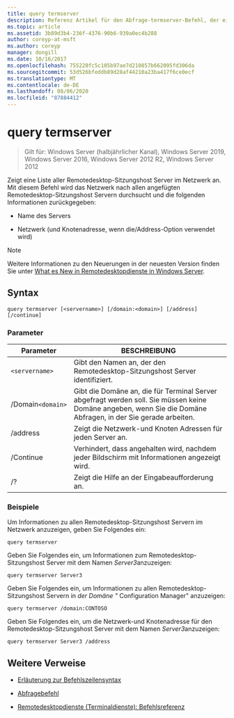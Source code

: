```yaml
---
title: query termserver
description: Referenz Artikel für den Abfrage-termserver-Befehl, der eine Liste aller Remotedesktop-Sitzungshost Server im Netzwerk anzeigt.
ms.topic: article
ms.assetid: 3b89d3b4-236f-4376-90b6-939a0ec4b288
author: coreyp-at-msft
ms.author: coreyp
manager: dongill
ms.date: 10/16/2017
ms.openlocfilehash: 755220fc5c105b97ae7d210857b662095fd306da
ms.sourcegitcommit: 53d526bfeddb89d28af44210a23ba417f6ce0ecf
ms.translationtype: MT
ms.contentlocale: de-DE
ms.lasthandoff: 08/06/2020
ms.locfileid: "87884412"
---
```

# <a name="query-termserver"></a>query termserver

> Gilt für: Windows Server (halbjährlicher Kanal), Windows Server 2019, Windows Server 2016, Windows Server 2012 R2, Windows Server 2012

Zeigt eine Liste aller Remotedesktop-Sitzungshost Server im Netzwerk an. Mit diesem Befehl wird das Netzwerk nach allen angefügten Remotedesktop-Sitzungshost Servern durchsucht und die folgenden Informationen zurückgegeben:

- Name des Servers

- Netzwerk (und Knotenadresse, wenn die/Address-Option verwendet wird)

> [!NOTE]
> Weitere Informationen zu den Neuerungen in der neuesten Version finden Sie unter [What es New in Remotedesktopdienste in Windows Server](/previous-versions/windows/it-pro/windows-server-2012-r2-and-2012/dn283323(v=ws.11)).

## <a name="syntax"></a>Syntax

```
query termserver [<servername>] [/domain:<domain>] [/address] [/continue]
```

### <a name="parameters"></a>Parameter

| Parameter | BESCHREIBUNG |
|--|--|
| `<servername>` | Gibt den Namen an, der den Remotedesktop-Sitzungshost Server identifiziert. |
| /Domain`<domain>` | Gibt die Domäne an, die für Terminal Server abgefragt werden soll. Sie müssen keine Domäne angeben, wenn Sie die Domäne Abfragen, in der Sie gerade arbeiten. |
| /address | Zeigt die Netzwerk-und Knoten Adressen für jeden Server an. |
| /Continue | Verhindert, dass angehalten wird, nachdem jeder Bildschirm mit Informationen angezeigt wird. |
| /? | Zeigt die Hilfe an der Eingabeaufforderung an. |

### <a name="examples"></a>Beispiele

Um Informationen zu allen Remotedesktop-Sitzungshost Servern im Netzwerk anzuzeigen, geben Sie Folgendes ein:

```
query termserver
```

Geben Sie Folgendes ein, um Informationen zum Remotedesktop-Sitzungshost Server mit dem Namen *Server3*anzuzeigen:

```
query termserver Server3
```

Geben Sie Folgendes ein, um Informationen zu allen Remotedesktop-Sitzungshost Servern in *der Domäne "* Configuration Manager" anzuzeigen:

```
query termserver /domain:CONTOSO
```

Geben Sie Folgendes ein, um die Netzwerk-und Knotenadresse für den Remotedesktop-Sitzungshost Server mit dem Namen *Server3*anzuzeigen:

```
query termserver Server3 /address
```

## <a name="additional-references"></a>Weitere Verweise

- [Erläuterung zur Befehlszeilensyntax](command-line-syntax-key.md)

- [Abfragebefehl](query.md)

- [Remotedesktopdienste (Terminaldienste): Befehlsreferenz](remote-desktop-services-terminal-services-command-reference.md)
